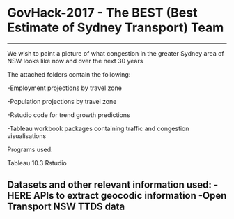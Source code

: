 # GovHack-2017 - The BEST (Best Estimate of Sydney Transport) Team
--------------------------------------------------

We wish to paint a picture of what congestion in the greater Sydney area of NSW looks like now and over the next 30 years

The attached folders contain the following:

-Employment projections by travel zone

-Population projections by travel zone

-Rstudio code for trend growth predictions

-Tableau workbook packages containing traffic and congestion visualisations  



Programs used:

Tableau 10.3
Rstudio


Datasets and other relevant information used:
-HERE APIs to extract geocodic information
-Open Transport NSW TTDS data
-

